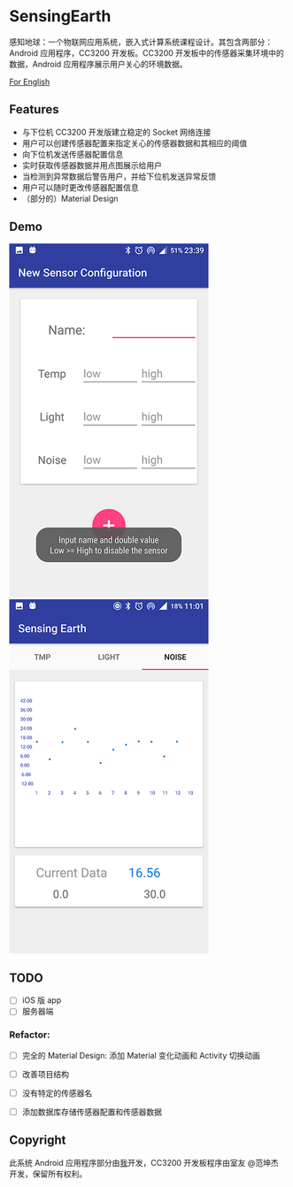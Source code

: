 # SensingEarth

感知地球：一个物联网应用系统，嵌入式计算系统课程设计。其包含两部分：Android 应用程序，CC3200 开发板。CC3200 开发板中的传感器采集环境中的数据，Android 应用程序展示用户关心的环境数据。

[For English](README.md)

## Features

* 与下位机 CC3200 开发版建立稳定的 Socket 网络连接
* 用户可以创建传感器配置来指定关心的传感器数据和其相应的阈值
* 向下位机发送传感器配置信息
* 实时获取传感器数据并用点图展示给用户
* 当检测到异常数据后警告用户，并给下位机发送异常反馈
* 用户可以随时更改传感器配置信息
* （部分的）Material Design

## Demo

![](demo_config.png) ![](demo_nosie.png)

## TODO

* [ ] iOS 版 app
* [ ] 服务器端
### Refactor:
* [ ] 完全的 Material Design: 添加 Material 变化动画和 Activity 切换动画
* [ ] 改善项目结构
* [ ] 没有特定的传感器名
* [ ] 添加数据库存储传感器配置和传感器数据


## Copyright

此系统 Android 应用程序部分由[我](https://github.com/notgao)开发，CC3200 开发板程序由室友 @范坤杰 开发，保留所有权利。